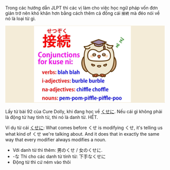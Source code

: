 Trong các hướng dẫn JLPT thì các vị làm cho việc học ngữ pháp vốn đơn giản trở nên khó khăn hơn bằng cách thêm cả đống cái `接続` mà đéo nói về nó là loại từ gì.

![Pasted image 20250609162328.png](img/Pasted%20image%2020250609162328.png)

Lấy từ bài 92 của Cure Dolly, khi đang học về [くせに](くせに.md). Nếu cái gì không phải là động từ hay tính từ, thì nó là danh từ. HẾT.

Ví dụ từ cái [くせに](くせに.md): What comes before くせ is modifying くせ, it's telling us what kind of くせ we're talking about. And it does that in exactly the same way that every modifier always modifies a noun.

- Với danh từ thì thêm: 男のくせ / 女のくせに.
- -な Thì cho các danh từ tính từ: 下手なくせに
- Động từ thì cứ ném vào thôi
